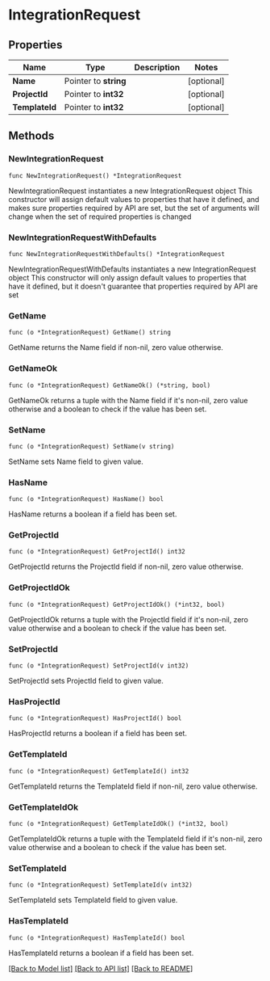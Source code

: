 # IntegrationRequest

## Properties

Name | Type | Description | Notes
------------ | ------------- | ------------- | -------------
**Name** | Pointer to **string** |  | [optional] 
**ProjectId** | Pointer to **int32** |  | [optional] 
**TemplateId** | Pointer to **int32** |  | [optional] 

## Methods

### NewIntegrationRequest

`func NewIntegrationRequest() *IntegrationRequest`

NewIntegrationRequest instantiates a new IntegrationRequest object
This constructor will assign default values to properties that have it defined,
and makes sure properties required by API are set, but the set of arguments
will change when the set of required properties is changed

### NewIntegrationRequestWithDefaults

`func NewIntegrationRequestWithDefaults() *IntegrationRequest`

NewIntegrationRequestWithDefaults instantiates a new IntegrationRequest object
This constructor will only assign default values to properties that have it defined,
but it doesn't guarantee that properties required by API are set

### GetName

`func (o *IntegrationRequest) GetName() string`

GetName returns the Name field if non-nil, zero value otherwise.

### GetNameOk

`func (o *IntegrationRequest) GetNameOk() (*string, bool)`

GetNameOk returns a tuple with the Name field if it's non-nil, zero value otherwise
and a boolean to check if the value has been set.

### SetName

`func (o *IntegrationRequest) SetName(v string)`

SetName sets Name field to given value.

### HasName

`func (o *IntegrationRequest) HasName() bool`

HasName returns a boolean if a field has been set.

### GetProjectId

`func (o *IntegrationRequest) GetProjectId() int32`

GetProjectId returns the ProjectId field if non-nil, zero value otherwise.

### GetProjectIdOk

`func (o *IntegrationRequest) GetProjectIdOk() (*int32, bool)`

GetProjectIdOk returns a tuple with the ProjectId field if it's non-nil, zero value otherwise
and a boolean to check if the value has been set.

### SetProjectId

`func (o *IntegrationRequest) SetProjectId(v int32)`

SetProjectId sets ProjectId field to given value.

### HasProjectId

`func (o *IntegrationRequest) HasProjectId() bool`

HasProjectId returns a boolean if a field has been set.

### GetTemplateId

`func (o *IntegrationRequest) GetTemplateId() int32`

GetTemplateId returns the TemplateId field if non-nil, zero value otherwise.

### GetTemplateIdOk

`func (o *IntegrationRequest) GetTemplateIdOk() (*int32, bool)`

GetTemplateIdOk returns a tuple with the TemplateId field if it's non-nil, zero value otherwise
and a boolean to check if the value has been set.

### SetTemplateId

`func (o *IntegrationRequest) SetTemplateId(v int32)`

SetTemplateId sets TemplateId field to given value.

### HasTemplateId

`func (o *IntegrationRequest) HasTemplateId() bool`

HasTemplateId returns a boolean if a field has been set.


[[Back to Model list]](../README.md#documentation-for-models) [[Back to API list]](../README.md#documentation-for-api-endpoints) [[Back to README]](../README.md)



